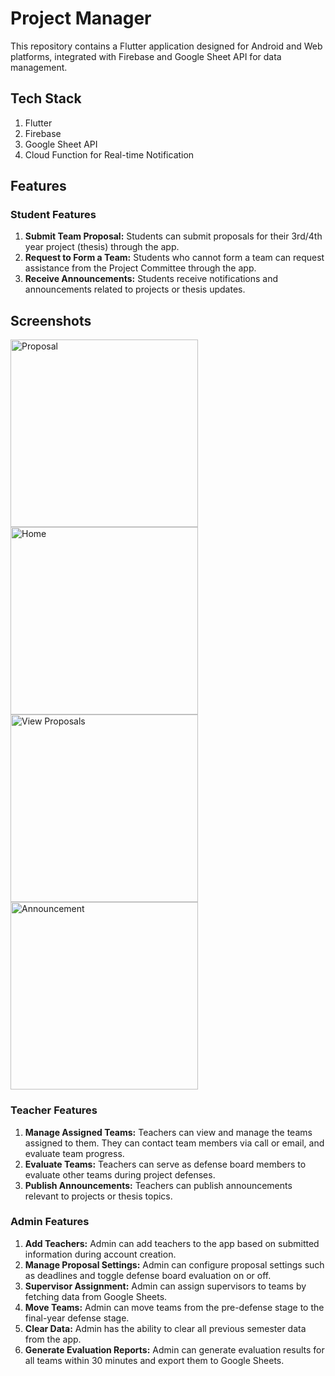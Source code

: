 # Project Manager

This repository contains a Flutter application designed for Android and Web platforms, integrated with Firebase and Google Sheet API for data management.

## Tech Stack
1. Flutter
2. Firebase
3. Google Sheet API
4. Cloud Function for Real-time Notification

## Features

### Student Features
1. **Submit Team Proposal:** Students can submit proposals for their 3rd/4th year project (thesis) through the app.
2. **Request to Form a Team:** Students who cannot form a team can request assistance from the Project Committee through the app.
3. **Receive Announcements:** Students receive notifications and announcements related to projects or thesis updates.

## Screenshots
<img src="https://github.com/user-attachments/assets/2365560d-8f6b-4497-bd0d-05688b4f2403" alt="Proposal" width="300"/>
<img src="https://github.com/user-attachments/assets/df5c32ff-8463-4368-a634-a81358aea45b" alt="Home" width="300"/>
<img src="https://github.com/user-attachments/assets/35ad6589-e1b8-4bed-ae3c-a43590ed2dd6" alt="View Proposals" width="300"/>
<img src="https://github.com/user-attachments/assets/3bc0cec8-7aeb-41a2-8a42-bd3b50b06d58" alt="Announcement" width="300"/>



### Teacher Features
1. **Manage Assigned Teams:** Teachers can view and manage the teams assigned to them. They can contact team members via call or email, and evaluate team progress.
2. **Evaluate Teams:** Teachers can serve as defense board members to evaluate other teams during project defenses.
3. **Publish Announcements:** Teachers can publish announcements relevant to projects or thesis topics.

### Admin Features
1. **Add Teachers:** Admin can add teachers to the app based on submitted information during account creation.
2. **Manage Proposal Settings:** Admin can configure proposal settings such as deadlines and toggle defense board evaluation on or off.
3. **Supervisor Assignment:** Admin can assign supervisors to teams by fetching data from Google Sheets.
4. **Move Teams:** Admin can move teams from the pre-defense stage to the final-year defense stage.
5. **Clear Data:** Admin has the ability to clear all previous semester data from the app.
6. **Generate Evaluation Reports:** Admin can generate evaluation results for all teams within 30 minutes and export them to Google Sheets.



